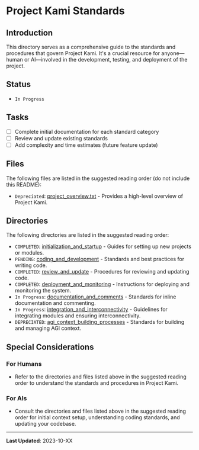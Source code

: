 # Project Kami Standards

## Introduction
This directory serves as a comprehensive guide to the standards and procedures that govern Project Kami. It's a crucial resource for anyone—human or AI—involved in the development, testing, and deployment of the project.

## Status
- `In Progress`

## Tasks
- [ ] Complete initial documentation for each standard category
- [ ] Review and update existing standards
- [ ] Add complexity and time estimates (future feature update)

## Files
The following files are listed in the suggested reading order (do not include this README):
- `Depreciated`: [project_overview.txt](./project_overview.txt) - Provides a high-level overview of Project Kami.

## Directories
The following directories are listed in the suggested reading order:

- `COMPLETED`: [initialization_and_startup](./initialization_and_startup) - Guides for setting up new projects or modules.
- `PENDING`: [coding_and_development](./coding_and_development) - Standards and best practices for writing code.
- `COMPLETED`: [review_and_update](./review_and_update) - Procedures for reviewing and updating code.
- `COMPLETED`: [deployment_and_monitoring](./deployment_and_monitoring) - Instructions for deploying and monitoring the system.
- `In Progress`: [documentation_and_comments](./documentation_and_comments) - Standards for inline documentation and commenting.
- `In Progress`: [integration_and_interconnectivity](./integration_and_interconnectivity) - Guidelines for integrating modules and ensuring interconnectivity.
- `DEPRECIATED`: [agi_context_building_processes](./agi_context_building_processes) - Standards for building and managing AGI context.

## Special Considerations
### For Humans
- Refer to the directories and files listed above in the suggested reading order to understand the standards and procedures in Project Kami.

### For AIs
- Consult the directories and files listed above in the suggested reading order for initial context setup, understanding coding standards, and updating your codebase.

---
**Last Updated**: 2023-10-XX
